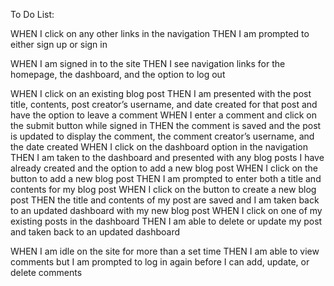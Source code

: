 To Do List:
<!-- GIVEN a CMS-style blog site
WHEN I visit the site for the first time
THEN I am presented with the homepage, which includes existing blog posts if any have been posted; navigation links for the homepage and the dashboard; and the option to log in -->
<!-- WHEN I click on the homepage option
THEN I am taken to the homepage -->
WHEN I click on any other links in the navigation
THEN I am prompted to either sign up or sign in
<!-- WHEN I choose to sign up
THEN I am prompted to create a username and password
WHEN I click on the sign-up button
THEN my user credentials are saved and I am logged into the site
WHEN I revisit the site at a later time and choose to sign in
THEN I am prompted to enter my username and password -->
WHEN I am signed in to the site
THEN I see navigation links for the homepage, the dashboard, and the option to log out
<!-- WHEN I click on the homepage option in the navigation
THEN I am taken to the homepage and presented with existing blog posts that include the post title and the date created -->
WHEN I click on an existing blog post
THEN I am presented with the post title, contents, post creator’s username, and date created for that post and have the option to leave a comment
WHEN I enter a comment and click on the submit button while signed in
THEN the comment is saved and the post is updated to display the comment, the comment creator’s username, and the date created
WHEN I click on the dashboard option in the navigation
THEN I am taken to the dashboard and presented with any blog posts I have already created and the option to add a new blog post
WHEN I click on the button to add a new blog post
THEN I am prompted to enter both a title and contents for my blog post
WHEN I click on the button to create a new blog post
THEN the title and contents of my post are saved and I am taken back to an updated dashboard with my new blog post
WHEN I click on one of my existing posts in the dashboard
THEN I am able to delete or update my post and taken back to an updated dashboard
<!-- WHEN I click on the logout option in the navigation
THEN I am signed out of the site -->
WHEN I am idle on the site for more than a set time
THEN I am able to view comments but I am prompted to log in again before I can add, update, or delete comments

<!-- stopped vid around 2:20 -->